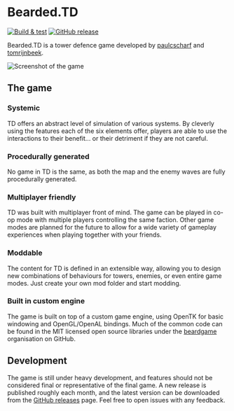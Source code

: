 # Bearded.TD

[![Build & test](https://github.com/beardgame/td/actions/workflows/dotnet-build.yml/badge.svg)](https://github.com/beardgame/td/actions/workflows/dotnet-build.yml)
[![GitHub release](https://img.shields.io/github/release/beardgame/td.svg)](https://github.com/beardgame/td/releases/)

Bearded.TD is a tower defence game developed by [paulcscharf](https://www.github.com/paulcscharf) and [tomrijnbeek](https://www.github.com/tomrijnbeek).

![Screenshot of the game](https://cdn.discordapp.com/attachments/930514569644867624/1095326260936314880/screenshot-2023-04-11T143529.9015.png)

## The game

### Systemic

TD offers an abstract level of simulation of various systems. By cleverly using the features each of the six elements offer, players are able to use the interactions to their benefit... or their detriment if they are not careful.

### Procedurally generated

No game in TD is the same, as both the map and the enemy waves are fully procedurally generated.

### Multiplayer friendly

TD was built with multiplayer front of mind. The game can be played in co-op mode with multiple players controlling the same faction. Other game modes are planned for the future to allow for a wide variety of gameplay experiences when playing together with your friends.

### Moddable

The content for TD is defined in an extensible way, allowing you to design new combinations of behaviours for towers, enemies, or even entire game modes. Just create your own mod folder and start modding.

### Built in custom engine

The game is built on top of a custom game engine, using OpenTK for basic windowing and OpenGL/OpenAL bindings. Much of the common code can be found in the MIT licensed open source libraries under the [beardgame](https://github.com/beardgame) organisation on GitHub.

## Development

The game is still under heavy development, and features should not be considered final or representative of the final game. A new release is published roughly each month, and the latest version can be downloaded from the [GitHub releases](https://github.com/beardgame/td/releases) page. Feel free to open issues with any feedback.
